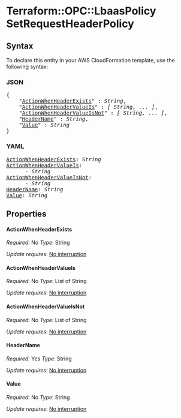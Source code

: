 # Terraform::OPC::LbaasPolicy SetRequestHeaderPolicy

## Syntax

To declare this entity in your AWS CloudFormation template, use the following syntax:

### JSON

<pre>
{
    "<a href="#actionwhenheaderexists" title="ActionWhenHeaderExists">ActionWhenHeaderExists</a>" : <i>String</i>,
    "<a href="#actionwhenheadervalueis" title="ActionWhenHeaderValueIs">ActionWhenHeaderValueIs</a>" : <i>[ String, ... ]</i>,
    "<a href="#actionwhenheadervalueisnot" title="ActionWhenHeaderValueIsNot">ActionWhenHeaderValueIsNot</a>" : <i>[ String, ... ]</i>,
    "<a href="#headername" title="HeaderName">HeaderName</a>" : <i>String</i>,
    "<a href="#value" title="Value">Value</a>" : <i>String</i>
}
</pre>

### YAML

<pre>
<a href="#actionwhenheaderexists" title="ActionWhenHeaderExists">ActionWhenHeaderExists</a>: <i>String</i>
<a href="#actionwhenheadervalueis" title="ActionWhenHeaderValueIs">ActionWhenHeaderValueIs</a>: <i>
      - String</i>
<a href="#actionwhenheadervalueisnot" title="ActionWhenHeaderValueIsNot">ActionWhenHeaderValueIsNot</a>: <i>
      - String</i>
<a href="#headername" title="HeaderName">HeaderName</a>: <i>String</i>
<a href="#value" title="Value">Value</a>: <i>String</i>
</pre>

## Properties

#### ActionWhenHeaderExists

_Required_: No
_Type_: String

_Update requires_: [No interruption](https://docs.aws.amazon.com/AWSCloudFormation/latest/UserGuide/using-cfn-updating-stacks-update-behaviors.html#update-no-interrupt)

#### ActionWhenHeaderValueIs

_Required_: No
_Type_: List of String

_Update requires_: [No interruption](https://docs.aws.amazon.com/AWSCloudFormation/latest/UserGuide/using-cfn-updating-stacks-update-behaviors.html#update-no-interrupt)

#### ActionWhenHeaderValueIsNot

_Required_: No
_Type_: List of String

_Update requires_: [No interruption](https://docs.aws.amazon.com/AWSCloudFormation/latest/UserGuide/using-cfn-updating-stacks-update-behaviors.html#update-no-interrupt)

#### HeaderName

_Required_: Yes
_Type_: String

_Update requires_: [No interruption](https://docs.aws.amazon.com/AWSCloudFormation/latest/UserGuide/using-cfn-updating-stacks-update-behaviors.html#update-no-interrupt)

#### Value

_Required_: No
_Type_: String

_Update requires_: [No interruption](https://docs.aws.amazon.com/AWSCloudFormation/latest/UserGuide/using-cfn-updating-stacks-update-behaviors.html#update-no-interrupt)

